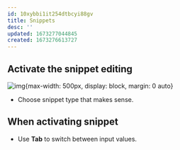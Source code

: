 ```yaml
---
id: 10xybbi1it254dtbcyi88gv
title: Snippets
desc: ''
updated: 1673277044845
created: 1673276613727
---
```


## Activate the snippet editing
![img](/assets/images/Screen_Shot_2023-01-09_at_7.04.04_AM.png){max-width: 500px, display: block, margin: 0 auto}

- Choose snippet type that makes sense.

## When activating snippet
- Use **Tab** to switch between input values.

